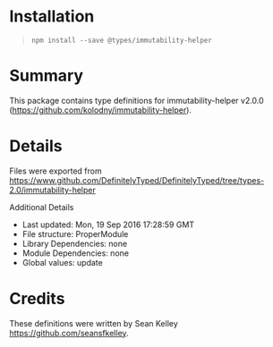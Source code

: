 # Installation
> `npm install --save @types/immutability-helper`

# Summary
This package contains type definitions for immutability-helper v2.0.0 (https://github.com/kolodny/immutability-helper).

# Details
Files were exported from https://www.github.com/DefinitelyTyped/DefinitelyTyped/tree/types-2.0/immutability-helper

Additional Details
 * Last updated: Mon, 19 Sep 2016 17:28:59 GMT
 * File structure: ProperModule
 * Library Dependencies: none
 * Module Dependencies: none
 * Global values: update

# Credits
These definitions were written by Sean Kelley <https://github.com/seansfkelley>.

